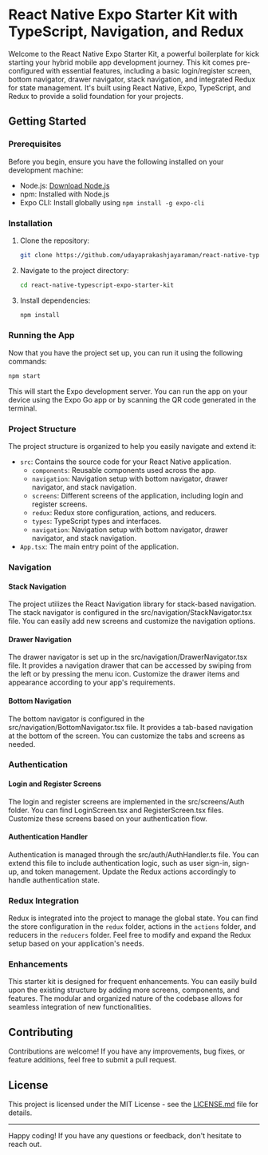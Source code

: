 # React Native Expo Starter Kit with TypeScript, Navigation, and Redux

Welcome to the React Native Expo Starter Kit, a powerful boilerplate for kick starting your hybrid mobile app development journey. This kit comes pre-configured with essential features, including a basic login/register screen, bottom navigator, drawer navigator, stack navigation, and integrated Redux for state management. It's built using React Native, Expo, TypeScript, and Redux to provide a solid foundation for your projects.

## Getting Started

### Prerequisites

Before you begin, ensure you have the following installed on your development machine:

- Node.js: [Download Node.js](https://nodejs.org/)
- npm: Installed with Node.js
- Expo CLI: Install globally using `npm install -g expo-cli`

### Installation

1. Clone the repository:

    ```bash
    git clone https://github.com/udayaprakashjayaraman/react-native-typescript-expo-starter-kit.git
    ```

2. Navigate to the project directory:

    ```bash
    cd react-native-typescript-expo-starter-kit
    ```

3. Install dependencies:

    ```bash
    npm install
    ```

### Running the App

Now that you have the project set up, you can run it using the following commands:

```bash
npm start
```

This will start the Expo development server. You can run the app on your device using the Expo Go app or by scanning the QR code generated in the terminal.

### Project Structure

The project structure is organized to help you easily navigate and extend it:

- `src`: Contains the source code for your React Native application.
  - `components`: Reusable components used across the app.
  - `navigation`: Navigation setup with bottom navigator, drawer navigator, and stack navigation.
  - `screens`: Different screens of the application, including login and register screens.
  - `redux`: Redux store configuration, actions, and reducers.
  - `types`: TypeScript types and interfaces.
  - `navigation`: Navigation setup with bottom navigator, drawer navigator, and stack navigation.
- `App.tsx`: The main entry point of the application.

### Navigation

#### Stack Navigation
The project utilizes the React Navigation library for stack-based navigation. The stack navigator is configured in the src/navigation/StackNavigator.tsx file. You can easily add new screens and customize the navigation options.

#### Drawer Navigation
The drawer navigator is set up in the src/navigation/DrawerNavigator.tsx file. It provides a navigation drawer that can be accessed by swiping from the left or by pressing the menu icon. Customize the drawer items and appearance according to your app's requirements.

#### Bottom Navigation
The bottom navigator is configured in the src/navigation/BottomNavigator.tsx file. It provides a tab-based navigation at the bottom of the screen. You can customize the tabs and screens as needed.


### Authentication

#### Login and Register Screens
The login and register screens are implemented in the src/screens/Auth folder. You can find LoginScreen.tsx and RegisterScreen.tsx files. Customize these screens based on your authentication flow.

#### Authentication Handler
Authentication is managed through the src/auth/AuthHandler.ts file. You can extend this file to include authentication logic, such as user sign-in, sign-up, and token management. Update the Redux actions accordingly to handle authentication state.

### Redux Integration

Redux is integrated into the project to manage the global state. You can find the store configuration in the `redux` folder, actions in the `actions` folder, and reducers in the `reducers` folder. Feel free to modify and expand the Redux setup based on your application's needs.

### Enhancements

This starter kit is designed for frequent enhancements. You can easily build upon the existing structure by adding more screens, components, and features. The modular and organized nature of the codebase allows for seamless integration of new functionalities.

## Contributing

Contributions are welcome! If you have any improvements, bug fixes, or feature additions, feel free to submit a pull request.

## License

This project is licensed under the MIT License - see the [LICENSE.md](LICENSE.md) file for details.

---

Happy coding! If you have any questions or feedback, don't hesitate to reach out.